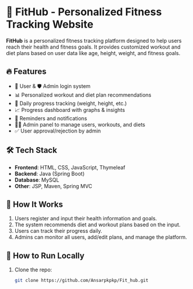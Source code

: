# 💪 FitHub - Personalized Fitness Tracking Website

**FitHub** is a personalized fitness tracking platform designed to help users reach their health and fitness goals. It provides customized workout and diet plans based on user data like age, height, weight, and fitness goals.

## 🔥 Features

- 🧍 User & 🛡️ Admin login system
- 📊 Personalized workout and diet plan recommendations
- 📅 Daily progress tracking (weight, height, etc.)
- 📈 Progress dashboard with graphs & insights
- 🔔 Reminders and notifications
- 👨‍⚕️ Admin panel to manage users, workouts, and diets
- ✅ User approval/rejection by admin

## 🛠️ Tech Stack

- **Frontend**: HTML, CSS, JavaScript, Thymeleaf
- **Backend**: Java (Spring Boot)
- **Database**: MySQL
- **Other**: JSP, Maven, Spring MVC

## 🧠 How It Works

1. Users register and input their health information and goals.
2. The system recommends diet and workout plans based on the input.
3. Users can track their progress daily.
4. Admins can monitor all users, add/edit plans, and manage the platform.

## 🚀 How to Run Locally

1. Clone the repo:
   ```bash
   git clone https://github.com/Ansarpkpkp/Fit_hub.git
